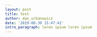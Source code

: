 ```yaml
---
layout: post
title: test
author: dan_urbanowicz
date: '2019-08-30 15:47:42'
intro_paragraph: loren ipsum loren ipsum
---
```


